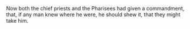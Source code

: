 Now both the chief priests and the Pharisees had given a commandment, that, if any man knew where he were, he should shew it, that they might take him.
